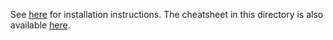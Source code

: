See [here](https://ggplot2.tidyverse.org/) for installation instructions.  The cheatsheet in this directory is also available [here](https://github.com/rstudio/cheatsheets/blob/master/data-visualization-2.1.pdf).

